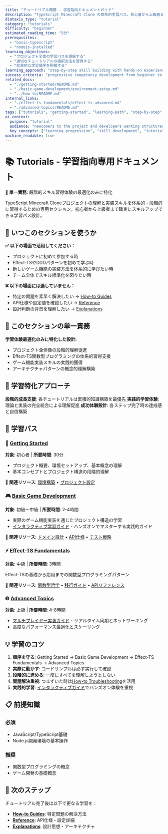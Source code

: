 ```yaml
---
title: "チュートリアル概要 - 学習指向ドキュメントガイド"
description: "TypeScript Minecraft Clone の体系的学習パス。初心者から上級者まで段階的にスキルを習得できるチュートリアル集。"
diataxis_type: "tutorial"
category: "tutorials"
difficulty: "beginner"
estimated_reading_time: "5分"
prerequisites:
  - "basic-typescript"
  - "nodejs-installed"
learning_objectives:
  - "プロジェクト全体の学習パスを理解する"
  - "適切なチュートリアルの選択方法を習得する"
  - "効率的な学習順序を把握する"
learning_approach: "step-by-step skill building with hands-on experience"
success_criteria: "progressive competency development from beginner to advanced"
related_docs:
  - "./getting-started/README.md"
  - "./basic-game-development/environment-setup.md"
  - "../how-to/README.md"
internal_links:
  - "./effect-ts-fundamentals/effect-ts-advanced.md"
  - "./advanced-topics/README.md"
tags: ["tutorials", "getting-started", "learning-path", "step-by-step", "skill-building", "progressive-learning"]
ai_context:
  purpose: "tutorial"
  audience: "newcomers to the project and developers wanting structured learning"
  key_concepts: ["learning progression", "skill development", "tutorial selection", "guided experience"]
machine_readable: true
---
```


# 📚 Tutorials - 学習指向専用ドキュメント

**🎯 単一責務**: 段階的スキル習得体験の最適化のみに特化

TypeScript Minecraft Cloneプロジェクトの理解と実装スキルを体系的・段階的に習得するための専用セクション。初心者から上級者まで確実にスキルアップできる学習パス設計。

## 🤔 いつこのセクションを使うか

**✅ 以下の場面で活用してください：**
- プロジェクトに初めて参加する時
- Effect-TSやDDDパターンを初めて学ぶ時
- 新しいゲーム機能の実装方法を体系的に学びたい時
- チーム全体でスキル標準化を図りたい時

**❌ 以下の場面には適していません：**
- 特定の問題を素早く解決したい → [How-to Guides](../how-to/README.md)
- API仕様や設定値を確認したい → [Reference](../reference/README.md)
- 設計判断の背景を理解したい → [Explanations](../explanations/README.md)

## 🎯 このセクションの単一責務

**学習体験最適化のみに特化した設計:**
- プロジェクト全体像の段階的理解促進
- Effect-TS関数型プログラミングの体系的習得支援
- ゲーム機能実装スキルの実践的獲得
- アーキテクチャパターンの概念的理解構築

## 🚀 学習特化アプローチ

**段階的成長支援**: 各チュートリアルは累積的知識構築を最優先
**実践的学習体験**: 理論と実装の完全統合による理解促進
**成功体験設計**: 各ステップ完了時の達成感と自信構築

## 📖 学習パス

### 🚀 [Getting Started](./getting-started/README.md)
**対象**: 初心者 | **所要時間**: 30分

- プロジェクト概要、環境セットアップ、基本概念の理解
- 基本コンセプトとプロジェクト構造の段階的理解

**🔗 関連リソース**: [環境構築](../how-to/development/README.md) • [プロジェクト設定](../reference/configuration/README.md)

### 🎮 [Basic Game Development](./basic-game-development/README.md)
**対象**: 初級〜中級 | **所要時間**: 2-4時間

- 実際のゲーム機能実装を通じたプロジェクト構造の学習
- [インタラクティブ学習ガイド](./basic-game-development/interactive-learning-guide.md) - ハンズオンでマスターする実践的ガイド

**🔗 関連リソース**: [ドメイン設計](../explanations/architecture/domain-layer-design-principles.md) • [API仕様](../reference/api/README.md) • [テスト戦略](../how-to/testing/README.md)

### ⚡ [Effect-TS Fundamentals](./effect-ts-fundamentals/README.md)
**対象**: 中級 | **所要時間**: 3時間

Effect-TSの基礎から応用までの関数型プログラミングパターン

**🔗 関連リソース**: [関数型哲学](../explanations/design-patterns/functional-programming-philosophy.md) • [移行ガイド](../how-to/development/effect-ts-migration-guide.md) • [APIリファレンス](../reference/api/effect-ts-schema-api.md)

### 🌐 [Advanced Topics](./advanced-topics/README.md)
**対象**: 上級 | **所要時間**: 4-8時間

- [マルチプレイヤー実装ガイド](./advanced-topics/multiplayer-implementation-guide.md) - リアルタイム同期とネットワーキング
- 高度なパフォーマンス最適化とスケーリング

## 💡 学習のコツ

1. **順序を守る**: Getting Started → Basic Game Development → Effect-TS Fundamentals → Advanced Topics
2. **実際に動かす**: コードサンプルは必ず実行して確認
3. **段階的に進める**: 一度にすべてを理解しようとしない
4. **問題解決重視**: つまずいた時は[How-to Troubleshooting](../how-to/troubleshooting/README.md)を活用
5. **実践的学習**: [インタラクティブガイド](./basic-game-development/interactive-learning-guide.md)でハンズオン体験を重視

## 📋 前提知識

### 必須
- JavaScript/TypeScript基礎
- Node.js開発環境の基本操作

### 推奨
- 関数型プログラミングの概念
- ゲーム開発の基礎概念

## 🔗 次のステップ

チュートリアル完了後は以下で更なる学習を：

- **[How-to Guides](../how-to/README.md)**: 特定問題の解決方法
- **[Reference](../reference/README.md)**: API仕様・設定詳細
- **[Explanations](../explanations/README.md)**: 設計思想・アーキテクチャ